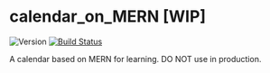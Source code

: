 # calendar_on_MERN \[WIP]

![Version][version-badge] [![Build Status][travis-badge]][travis-link]

A calendar based on MERN for learning. DO NOT use in production.


[travis-badge]:    https://travis-ci.com/MakDon/calendar.svg?branch=master
[travis-link]:     https://travis-ci.com/MakDon/calendar
[version-badge]:   https://img.shields.io/badge/version-0.1.0-blue.svg

